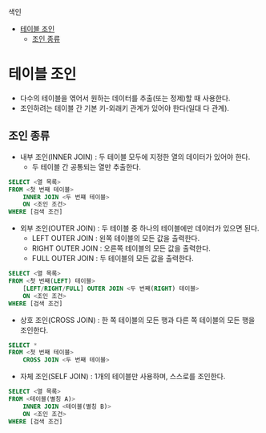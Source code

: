 색인

- [테이블 조인](#테이블-조인)
  - [조인 종류](#조인-종류)

# 테이블 조인

- 다수의 테이블을 엮어서 원하는 데이터를 추출(또는 정제)할 때 사용한다.
- 조인하려는 테이블 간 기본 키-외래키 관계가 있어야 한다(일대 다 관계).

## 조인 종류

- 내부 조인(INNER JOIN) : 두 테이블 모두에 지정한 열의 데이터가 있어야 한다.
    - 두 테이블 간 공통되는 열만 추출한다.

```sql
SELECT <열 목록>
FROM <첫 번째 테이블>
    INNER JOIN <두 번쨰 테이블>
    ON <조인 조건>
WHERE [검색 조건]
```

- 외부 조인(OUTER JOIN) : 두 테이블 중 하나의 테이블에만 데이터가 있으면 된다.
    - LEFT OUTER JOIN : 왼쪽 테이블의 모든 값을 출력한다.
    - RIGHT OUTER JOIN : 오른쪽 테이블의 모든 값을 출력한다.
    - FULL OUTER JOIN : 두 테이블의 모든 값을 출력한다.

```sql
SELECT <열 목록>
FROM <첫 번째(LEFT) 테이블>
    [LEFT/RIGHT/FULL] OUTER JOIN <두 번째(RIGHT) 테이블>
    ON <조인 조건>
WHERE [검색 조건]
```

- 상호 조인(CROSS JOIN) : 한 쪽 테이블의 모든 행과 다른 쪽 테이블의 모든 행을 조인한다.

```sql
SELECT *
FROM <첫 번째 테이블>
    CROSS JOIN <두 번째 테이블>
```

- 자체 조인(SELF JOIN) : 1개의 테이블만 사용하며, 스스로를 조인한다.

```sql
SELECT <열 목록>
FROM <테이블(별칭 A)>
    INNER JOIN <테이블(별칭 B)>
    ON <조인 조건>
WHERE [검색 조건]
```